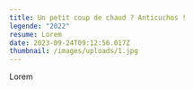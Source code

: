 ```yaml
---
title: Un petit coup de chaud ? Anticuchos !
legende: "2022"
resume: Lorem
date: 2023-09-24T09:12:56.017Z
thumbnail: /images/uploads/1.jpg
---
```

L﻿orem